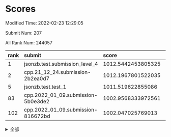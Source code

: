 # Scores

Modified Time: 2022-02-23 12:29:05

Submit Num: 207

All Rank Num: 244057

| rank |               submit               |       score        |       sigma        | pk_num |
| :--- | :--------------------------------- | :----------------- | :----------------- | :----- |
| 1    | jsonzb.test.submission_level_4     | 1012.5442453805325 | 0.7825498918628924 | 4713   |
| 2    | cpp.21_12_24.submission-2b2ea0d7   | 1012.1967801522035 | 0.7916148526640789 | 4712   |
| 5    | jsonzb.test.test_1                 | 1011.519622855086  | 0.7942945341390004 | 4716   |
| 83   | cpp.2022_01_09.submission-5b0e3de2 | 1002.9568333972561 | 0.7137917140905696 | 4717   |
| 102  | cpp.2022_01_09.submission-816672bd | 1002.047025769013  | 0.711917295462984  | 4712   |


<details>
<summary>全部</summary>

| rank |                 submit                 |       score        |       sigma        | pk_num |
| :--- | :------------------------------------- | :----------------- | :----------------- | :----- |
| 1    | jsonzb.test.submission_level_4         | 1012.5442453805325 | 0.7825498918628924 | 4713   |
| 2    | cpp.21_12_24.submission-2b2ea0d7       | 1012.1967801522035 | 0.7916148526640789 | 4712   |
| 3    | gobigger.level_3.submission_level_3_24 | 1012.0635992764336 | 0.7605817370978359 | 4708   |
| 4    | gobigger.level_3.submission_level_3_8  | 1011.8241121489315 | 0.7840731355015864 | 4715   |
| 5    | jsonzb.test.test_1                     | 1011.519622855086  | 0.7942945341390004 | 4716   |
| 6    | gobigger.level_3.submission_level_3_11 | 1011.428323634308  | 0.782099895591514  | 4716   |
| 7    | gobigger.level_3.submission_level_3_13 | 1011.1019848708066 | 0.7700833539644234 | 4718   |
| 8    | gobigger.level_3.submission_level_3_32 | 1010.9721018215841 | 0.7642025225327586 | 4717   |
| 9    | gobigger.level_3.submission_level_3_34 | 1010.933407836223  | 0.7966760746332147 | 4718   |
| 10   | gobigger.level_3.submission_level_3_20 | 1010.92382009275   | 0.7712812420640711 | 4714   |
| 11   | gobigger.level_3.submission_level_3_42 | 1010.8185035038493 | 0.7623208688447198 | 4715   |
| 12   | gobigger.level_3.submission_level_3_5  | 1010.8103342690064 | 0.766452988204708  | 4722   |
| 13   | gobigger.level_3.submission_level_3_3  | 1010.7754845710662 | 0.7392482077423341 | 4714   |
| 14   | gobigger.level_3.submission_level_3_26 | 1010.7566471728269 | 0.7607211826083277 | 4716   |
| 15   | gobigger.level_3.submission_level_3_48 | 1010.5963142060174 | 0.7830446934174853 | 4719   |
| 16   | gobigger.level_3.submission_level_3_37 | 1010.5744236847961 | 0.7898748282937192 | 4711   |
| 17   | gobigger.level_3.submission_level_3_25 | 1010.5256594046854 | 0.7612541357412967 | 4717   |
| 18   | gobigger.level_3.submission_level_3_2  | 1010.3950459130537 | 0.7417677219051084 | 4714   |
| 19   | gobigger.level_3.submission_level_3_6  | 1010.3823405595244 | 0.7632299701609059 | 4715   |
| 20   | gobigger.level_3.submission_level_3_35 | 1010.371451590007  | 0.7714542518821008 | 4720   |
| 21   | gobigger.level_3.submission_level_3_16 | 1010.3696472943278 | 0.7419493452309108 | 4717   |
| 22   | gobigger.level_3.submission_level_3_7  | 1010.3106181656223 | 0.7582706560021927 | 4717   |
| 23   | gobigger.level_3.submission_level_3_43 | 1010.2934010850317 | 0.759187235022655  | 4718   |
| 24   | gobigger.level_3.submission_level_3_14 | 1010.2745879240766 | 0.7668190165771767 | 4720   |
| 25   | gobigger.level_3.submission_level_3_21 | 1010.1955048711894 | 0.74220886158342   | 4717   |
| 26   | gobigger.level_3.submission_level_3_30 | 1010.1622349327023 | 0.8127754742490415 | 4715   |
| 27   | gobigger.level_3.submission_level_3_36 | 1010.1380903819097 | 0.7469662496640272 | 4715   |
| 28   | gobigger.level_3.submission_level_3_45 | 1010.0759934656579 | 0.7362092047439007 | 4718   |
| 29   | gobigger.level_3.submission_level_3_27 | 1010.0489258727529 | 0.7615108848159439 | 4716   |
| 30   | gobigger.level_3.submission_level_3_41 | 1010.0000526578508 | 0.7681004494008302 | 4715   |
| 31   | gobigger.level_3.submission_level_3_40 | 1009.9876944808536 | 0.7437816038840532 | 4722   |
| 32   | gobigger.level_3.submission_level_3_23 | 1009.858810700341  | 0.7523341267087719 | 4714   |
| 33   | gobigger.level_3.submission_level_3_9  | 1009.8031148753682 | 0.7255398165241597 | 4717   |
| 34   | gobigger.level_3.submission_level_3_18 | 1009.7815752399179 | 0.7838078428100564 | 4715   |
| 35   | gobigger.level_3.submission_level_3_4  | 1009.7470551187361 | 0.74101784826251   | 4714   |
| 36   | gobigger.level_3.submission_level_3_39 | 1009.6753775473164 | 0.7371604387165127 | 4713   |
| 37   | gobigger.level_3.submission_level_3_15 | 1009.6523099862336 | 0.7535731930764241 | 4718   |
| 38   | gobigger.level_3.submission_level_3_22 | 1009.6020748645623 | 0.7508405439201363 | 4718   |
| 39   | gobigger.level_3.submission_level_3_17 | 1009.5803017503174 | 0.7469070985607087 | 4716   |
| 40   | gobigger.level_3.submission_level_3_0  | 1009.5784388429358 | 0.7539368359521575 | 4716   |
| 41   | gobigger.level_3.submission_level_3_33 | 1009.5518408877668 | 0.7529093946793538 | 4717   |
| 42   | gobigger.level_3.submission_level_3_46 | 1009.4123982088702 | 0.7570876378205337 | 4714   |
| 43   | gobigger.level_3.submission_level_3_1  | 1009.3676925602573 | 0.745549415443534  | 4715   |
| 44   | gobigger.level_3.submission_level_3_10 | 1009.3477713525949 | 0.7428450024210015 | 4717   |
| 45   | gobigger.level_3.submission_level_3_44 | 1009.207748300727  | 0.7501056959341889 | 4719   |
| 46   | gobigger.level_3.submission_level_3_19 | 1009.202573350853  | 0.7457198227825725 | 4714   |
| 47   | gobigger.level_3.submission_level_3_47 | 1009.1616127599124 | 0.7478071103986254 | 4711   |
| 48   | gobigger.level_3.submission_level_3_31 | 1009.1067673171066 | 0.763156009955894  | 4716   |
| 49   | gobigger.level_3.submission_level_3_49 | 1009.0700139040987 | 0.7396607777295278 | 4719   |
| 50   | gobigger.level_3.submission_level_3_28 | 1009.0652854071017 | 0.7501813156310854 | 4715   |
| 51   | gobigger.level_3.submission_level_3_38 | 1008.9611950989009 | 0.7612509335162427 | 4719   |
| 52   | gobigger.level_3.submission_level_3_29 | 1008.5695627748854 | 0.7495079499159386 | 4712   |
| 53   | gobigger.level_3.submission_level_3_12 | 1008.4836813383106 | 0.7367315392079395 | 4715   |
| 54   | gobigger.level_1.submission_level_1_32 | 1005.7826437573308 | 0.7243631762418958 | 4719   |
| 55   | gobigger.level_1.submission_level_1_13 | 1005.6534913042659 | 0.7142123154770745 | 4718   |
| 56   | gobigger.level_1.submission_level_1_33 | 1004.836121994393  | 0.7205363204844354 | 4716   |
| 57   | gobigger.level_1.submission_level_1_0  | 1004.3659033576185 | 0.7140508852033429 | 4715   |
| 58   | gobigger.level_1.submission_level_1_25 | 1004.1088323996835 | 0.7095218121693365 | 4717   |
| 59   | gobigger.level_1.submission_level_1_28 | 1003.9984454134304 | 0.7217062936051747 | 4711   |
| 60   | gobigger.level_1.submission_level_1_46 | 1003.92816693283   | 0.7200462929130704 | 4720   |
| 61   | gobigger.level_1.submission_level_1_26 | 1003.7524004741007 | 0.7115973801246853 | 4716   |
| 62   | gobigger.level_1.submission_level_1_23 | 1003.7288576786059 | 0.7280528345524041 | 4711   |
| 63   | gobigger.level_1.submission_level_1_4  | 1003.6987762100498 | 0.7104384090374336 | 4713   |
| 64   | gobigger.level_1.submission_level_1_5  | 1003.6922834289055 | 0.7269245333190619 | 4716   |
| 65   | gobigger.level_1.submission_level_1_27 | 1003.6658399466198 | 0.7116089558345403 | 4710   |
| 66   | gobigger.level_1.submission_level_1_44 | 1003.5556475435568 | 0.7146378470212474 | 4717   |
| 67   | gobigger.level_1.submission_level_1_14 | 1003.513926121857  | 0.7234823096703016 | 4719   |
| 68   | gobigger.level_1.submission_level_1_24 | 1003.4625546302158 | 0.7193083626554235 | 4715   |
| 69   | gobigger.level_1.submission_level_1_2  | 1003.4467080602786 | 0.714729050278955  | 4717   |
| 70   | gobigger.level_1.submission_level_1_6  | 1003.3984091759047 | 0.7120654875606772 | 4722   |
| 71   | gobigger.level_1.submission_level_1_20 | 1003.3978649334448 | 0.7306917935875973 | 4721   |
| 72   | gobigger.level_1.submission_level_1_47 | 1003.373274612217  | 0.721170859829203  | 4719   |
| 73   | gobigger.level_1.submission_level_1_1  | 1003.3481152776594 | 0.7132993607631977 | 4718   |
| 74   | gobigger.level_1.submission_level_1_15 | 1003.3373318726356 | 0.713291006061321  | 4716   |
| 75   | gobigger.level_1.submission_level_1_12 | 1003.3305136723967 | 0.7103326888021553 | 4714   |
| 76   | gobigger.level_1.submission_level_1_49 | 1003.263793987212  | 0.7168504265611292 | 4711   |
| 77   | gobigger.level_1.submission_level_1_41 | 1003.2363274125402 | 0.7174031324031878 | 4719   |
| 78   | gobigger.level_1.submission_level_1_29 | 1003.1783453543273 | 0.7120685131919051 | 4718   |
| 79   | gobigger.level_1.submission_level_1_3  | 1003.0708944036379 | 0.710135624865267  | 4713   |
| 80   | gobigger.level_1.submission_level_1_34 | 1003.0204122367301 | 0.7223769512263414 | 4711   |
| 81   | gobigger.level_1.submission_level_1_37 | 1002.9958839887378 | 0.7228556134184168 | 4716   |
| 82   | gobigger.level_1.submission_level_1_8  | 1002.9660616623119 | 0.7029336728225335 | 4716   |
| 83   | cpp.2022_01_09.submission-5b0e3de2     | 1002.9568333972561 | 0.7137917140905696 | 4717   |
| 84   | gobigger.level_1.submission_level_1_7  | 1002.9557997091549 | 0.7170130010415563 | 4711   |
| 85   | gobigger.level_1.submission_level_1_36 | 1002.9306418514022 | 0.7150876365768554 | 4718   |
| 86   | gobigger.level_1.submission_level_1_39 | 1002.8876497314814 | 0.7189975030520485 | 4712   |
| 87   | gobigger.level_1.submission_level_1_19 | 1002.8694582115355 | 0.7023004147988652 | 4715   |
| 88   | gobigger.level_1.submission_level_1_38 | 1002.8568425122627 | 0.7149581143887929 | 4715   |
| 89   | gobigger.level_1.submission_level_1_21 | 1002.8473177871736 | 0.7058405124105839 | 4712   |
| 90   | gobigger.level_1.submission_level_1_11 | 1002.7942349504082 | 0.7147977841014345 | 4715   |
| 91   | gobigger.level_1.submission_level_1_45 | 1002.7595392393074 | 0.7124153123670348 | 4712   |
| 92   | gobigger.level_1.submission_level_1_22 | 1002.6698592524133 | 0.7166627351612153 | 4719   |
| 93   | gobigger.level_1.submission_level_1_43 | 1002.5750238540602 | 0.7152878236893245 | 4715   |
| 94   | gobigger.level_1.submission_level_1_18 | 1002.572030574577  | 0.7113672568490033 | 4717   |
| 95   | gobigger.level_1.submission_level_1_40 | 1002.5268768790729 | 0.7281559235473692 | 4716   |
| 96   | gobigger.level_1.submission_level_1_31 | 1002.4926829017157 | 0.7194584727573685 | 4715   |
| 97   | gobigger.level_1.submission_level_1_48 | 1002.3701069273865 | 0.7093272109881509 | 4719   |
| 98   | gobigger.level_1.submission_level_1_17 | 1002.3056080405646 | 0.7246046800087382 | 4714   |
| 99   | gobigger.level_1.submission_level_1_35 | 1002.2790691286314 | 0.7153944998106953 | 4716   |
| 100  | gobigger.level_1.submission_level_1_16 | 1002.1888726170249 | 0.7021376313157864 | 4717   |
| 101  | gobigger.level_1.submission_level_1_9  | 1002.0963160836321 | 0.7120700844191088 | 4717   |
| 102  | cpp.2022_01_09.submission-816672bd     | 1002.047025769013  | 0.711917295462984  | 4712   |
| 103  | gobigger.level_1.submission_level_1_10 | 1002.0325699122749 | 0.7085102547468723 | 4716   |
| 104  | gobigger.level_1.submission_level_1_42 | 1001.769526863679  | 0.7065179312920995 | 4725   |
| 105  | gobigger.level_1.submission_level_1_30 | 1001.6834636288198 | 0.7053219122632826 | 4720   |
| 106  | gobigger.random.submission_random_27   | 996.8688496610382  | 0.7149150724273718 | 4716   |
| 107  | gobigger.random.submission_random_22   | 996.8671357103125  | 0.7093286363020826 | 4723   |
| 108  | gobigger.random.submission_random_42   | 996.8498501764336  | 0.7046096355726036 | 4718   |
| 109  | gobigger.random.submission_random_14   | 996.8438102442991  | 0.7013832479020009 | 4715   |
| 110  | gobigger.random.submission_random_11   | 996.8148977168267  | 0.6978210895840217 | 4719   |
| 111  | gobigger.random.submission_random_41   | 996.8059285907814  | 0.7131899624067981 | 4716   |
| 112  | gobigger.random.submission_random_16   | 996.7925723229685  | 0.6966992935780845 | 4715   |
| 113  | gobigger.random.submission_random_12   | 996.7398267849887  | 0.7219589071140408 | 4717   |
| 114  | gobigger.random.submission_random_38   | 996.6951733403566  | 0.7189391909676058 | 4712   |
| 115  | gobigger.random.submission_random_45   | 996.6906058638689  | 0.7123746459413642 | 4714   |
| 116  | gobigger.random.submission_random_1    | 996.6538237299759  | 0.7163977265492069 | 4718   |
| 117  | gobigger.random.submission_random_30   | 996.6125461989004  | 0.7022569095618789 | 4710   |
| 118  | gobigger.random.submission_random_19   | 996.5930085110451  | 0.70439081089766   | 4724   |
| 119  | gobigger.random.submission_random_32   | 996.5745874886288  | 0.7043612978584087 | 4717   |
| 120  | gobigger.random.submission_random_47   | 996.5195507800244  | 0.7034898430841902 | 4718   |
| 121  | gobigger.random.submission_random_5    | 996.4530209445982  | 0.7081246116404681 | 4715   |
| 122  | gobigger.random.submission_random_17   | 996.4054806853524  | 0.6952552376023191 | 4716   |
| 123  | gobigger.random.submission_random_10   | 996.3124361689797  | 0.7045413667919158 | 4714   |
| 124  | gobigger.random.submission_random_34   | 996.2758438890007  | 0.709713421742153  | 4715   |
| 125  | gobigger.random.submission_random_43   | 996.2711069319924  | 0.7074888207706698 | 4720   |
| 126  | gobigger.random.submission_random_46   | 996.2407445076461  | 0.7199008368984702 | 4720   |
| 127  | gobigger.random.submission_random_37   | 996.2063079964977  | 0.7014033803596037 | 4715   |
| 128  | gobigger.random.submission_random_24   | 996.1127443835838  | 0.707621311575196  | 4716   |
| 129  | gobigger.random.submission_random_7    | 996.1109677898264  | 0.7081236408638973 | 4716   |
| 130  | gobigger.random.submission_random_23   | 996.0705573711956  | 0.7021172209377873 | 4719   |
| 131  | gobigger.random.submission_random_25   | 996.0535213136122  | 0.7172776056928811 | 4721   |
| 132  | gobigger.random.submission_random_8    | 995.9910696111747  | 0.7172313518210617 | 4717   |
| 133  | gobigger.random.submission_random_4    | 995.9485991731186  | 0.7086020929323218 | 4713   |
| 134  | gobigger.random.submission_random_2    | 995.9200390646547  | 0.6982247581977077 | 4716   |
| 135  | gobigger.random.submission_random_9    | 995.8103808796506  | 0.7056493326291355 | 4717   |
| 136  | gobigger.random.submission_random_40   | 995.7210518550221  | 0.7188766248481001 | 4719   |
| 137  | gobigger.random.submission_random_28   | 995.6849547213574  | 0.7025197132984473 | 4716   |
| 138  | gobigger.random.submission_random_44   | 995.6285001408337  | 0.7193363302503857 | 4719   |
| 139  | gobigger.random.submission_random_3    | 995.6260143269768  | 0.7243242320117724 | 4714   |
| 140  | gobigger.random.submission_random_36   | 995.6005537945928  | 0.7155614663398633 | 4720   |
| 141  | gobigger.random.submission_random_21   | 995.5195297565945  | 0.7104106840661396 | 4714   |
| 142  | gobigger.random.submission_random_18   | 995.4965443034292  | 0.7101822816415888 | 4717   |
| 143  | gobigger.random.submission_random_0    | 995.4884778171739  | 0.7301240887668422 | 4716   |
| 144  | gobigger.random.submission_random_13   | 995.4773690249309  | 0.7179298303157559 | 4716   |
| 145  | gobigger.random.submission_random_6    | 995.4679865469609  | 0.704994339094541  | 4717   |
| 146  | gobigger.random.submission_random_20   | 995.4604300214446  | 0.7129805381515659 | 4716   |
| 147  | gobigger.random.submission_random_48   | 995.2999425551884  | 0.7052478920476257 | 4721   |
| 148  | gobigger.random.submission_random_31   | 995.2539206254893  | 0.6955509334311918 | 4717   |
| 149  | gobigger.random.submission_random_33   | 995.2071781228176  | 0.7063792873805704 | 4719   |
| 150  | gobigger.random.submission_random_49   | 995.1891760629763  | 0.7180771341793468 | 4710   |
| 151  | gobigger.random.submission_random_35   | 995.1135259250294  | 0.7195822274136016 | 4717   |
| 152  | gobigger.random.submission_random_39   | 995.0612853572761  | 0.7083731191718091 | 4714   |
| 153  | gobigger.random.submission_random_15   | 994.8736960418322  | 0.7149496808162839 | 4717   |
| 154  | gobigger.random.submission_random_29   | 994.8350008245508  | 0.7112926324409543 | 4716   |
| 155  | gobigger.random.submission_random_26   | 994.6318386694882  | 0.7124026741737443 | 4719   |
| 156  | gobigger.level_2.submission_level_2_9  | 994.4186331123607  | 0.7232531689209661 | 4719   |
| 157  | gobigger.level_2.submission_level_2_21 | 993.981331829747   | 0.7265954591553669 | 4720   |
| 158  | gobigger.level_2.submission_level_2_33 | 993.8678967114674  | 0.7306537140703107 | 4710   |
| 159  | gobigger.level_2.submission_level_2_15 | 993.7185461180112  | 0.7358028350017601 | 4718   |
| 160  | gobigger.level_2.submission_level_2_48 | 993.4691309388033  | 0.7306294031428574 | 4718   |
| 161  | gobigger.level_2.submission_level_2_25 | 993.3240788101386  | 0.7331773767956486 | 4718   |
| 162  | gobigger.level_2.submission_level_2_27 | 993.1641449641213  | 0.7422348262032208 | 4714   |
| 163  | gobigger.level_2.submission_level_2_41 | 993.1173563517152  | 0.7376669947886006 | 4708   |
| 164  | gobigger.level_2.submission_level_2_32 | 993.108057426764   | 0.7360798080289578 | 4714   |
| 165  | gobigger.level_2.submission_level_2_22 | 993.0950983206052  | 0.7363885211091957 | 4716   |
| 166  | gobigger.level_2.submission_level_2_29 | 993.0598174268932  | 0.7383078852273819 | 4716   |
| 167  | gobigger.level_2.submission_level_2_47 | 992.9645037272835  | 0.7416721754796242 | 4716   |
| 168  | gobigger.level_2.submission_level_2_16 | 992.8944931235803  | 0.728702401126743  | 4718   |
| 169  | gobigger.level_2.submission_level_2_6  | 992.8857025137029  | 0.7374096740042595 | 4717   |
| 170  | gobigger.level_2.submission_level_2_37 | 992.7869908876545  | 0.7405240954771568 | 4714   |
| 171  | gobigger.level_2.submission_level_2_36 | 992.7140826866289  | 0.7370779935135697 | 4717   |
| 172  | gobigger.level_2.submission_level_2_0  | 992.7071745601093  | 0.7282557009855452 | 4717   |
| 173  | gobigger.level_2.submission_level_2_5  | 992.6450052990408  | 0.7388530270046282 | 4716   |
| 174  | gobigger.level_2.submission_level_2_31 | 992.5744142818096  | 0.7343086599660377 | 4717   |
| 175  | gobigger.level_2.submission_level_2_3  | 992.4503586465188  | 0.7432695830648549 | 4715   |
| 176  | gobigger.level_2.submission_level_2_49 | 992.4441648387     | 0.7390622089599982 | 4718   |
| 177  | gobigger.level_2.submission_level_2_1  | 992.3726243329762  | 0.7196306832801105 | 4715   |
| 178  | gobigger.level_2.submission_level_2_43 | 992.2804955971329  | 0.7510254142105539 | 4713   |
| 179  | gobigger.level_2.submission_level_2_4  | 992.2645913815642  | 0.7432182114752474 | 4712   |
| 180  | gobigger.level_2.submission_level_2_10 | 992.2516526812168  | 0.7357666632668866 | 4717   |
| 181  | gobigger.level_2.submission_level_2_11 | 992.056447207092   | 0.7532006072968948 | 4718   |
| 182  | gobigger.level_2.submission_level_2_35 | 992.0301180346937  | 0.7392485989138593 | 4715   |
| 183  | gobigger.level_2.submission_level_2_42 | 992.005170889704   | 0.739722145761202  | 4716   |
| 184  | gobigger.level_2.submission_level_2_8  | 991.9745287083311  | 0.7438842563695838 | 4717   |
| 185  | gobigger.level_2.submission_level_2_44 | 991.9288670304453  | 0.736957459769292  | 4717   |
| 186  | gobigger.level_2.submission_level_2_7  | 991.9171336357144  | 0.7449187306830729 | 4718   |
| 187  | gobigger.level_2.submission_level_2_12 | 991.8476126382009  | 0.7598342235070518 | 4716   |
| 188  | gobigger.level_2.submission_level_2_40 | 991.7637607034766  | 0.7559758472931596 | 4719   |
| 189  | gobigger.level_2.submission_level_2_46 | 991.6575346562923  | 0.7493526219660174 | 4721   |
| 190  | gobigger.level_2.submission_level_2_19 | 991.5956946008691  | 0.7491607563573067 | 4714   |
| 191  | gobigger.level_2.submission_level_2_13 | 991.5343650540202  | 0.7424997032219189 | 4714   |
| 192  | gobigger.level_2.submission_level_2_14 | 991.4725285514136  | 0.743829759018038  | 4717   |
| 193  | gobigger.level_2.submission_level_2_45 | 991.4266854497027  | 0.7406085668696875 | 4714   |
| 194  | gobigger.level_2.submission_level_2_24 | 991.4255043842786  | 0.7590638392422009 | 4715   |
| 195  | gobigger.level_2.submission_level_2_23 | 991.4126609035548  | 0.7585085671200062 | 4714   |
| 196  | gobigger.level_2.submission_level_2_20 | 991.3764822168174  | 0.7642660683762019 | 4717   |
| 197  | gobigger.level_2.submission_level_2_28 | 991.3586955061357  | 0.7483953435237615 | 4712   |
| 198  | gobigger.level_2.submission_level_2_34 | 991.2341710100213  | 0.7435254627702114 | 4718   |
| 199  | gobigger.level_2.submission_level_2_17 | 991.1364189384759  | 0.735903903894708  | 4711   |
| 200  | gobigger.level_2.submission_level_2_2  | 991.1098938146723  | 0.7781626303105728 | 4715   |
| 201  | gobigger.level_2.submission_level_2_26 | 991.0844477569833  | 0.7818511419839758 | 4716   |
| 202  | gobigger.level_2.submission_level_2_30 | 990.8453496217287  | 0.7648141483292061 | 4716   |
| 203  | gobigger.level_2.submission_level_2_38 | 990.8045136263897  | 0.7539057248908849 | 4713   |
| 204  | gobigger.level_2.submission_level_2_18 | 990.5487840253573  | 0.7440210336602172 | 4715   |
| 205  | gobigger.level_2.submission_level_2_39 | 990.3190748222246  | 0.7662808403246248 | 4717   |
| 206  | gobigger.none.submission_none_0        | 977.1131967963584  | 1.3000400924947133 | 4716   |
| 207  | gobigger.none.submission_none_1        | 976.1395451440056  | 1.444448663746681  | 4718   |

</details>